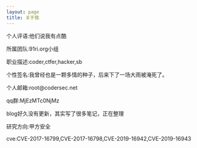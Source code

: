 ```yaml
---
layout: page
title: 关于我 
---
```



<p>个人评语:他们说我有点酷
<p>所属团队:91ri.org小组
<p>职业描述:coder,ctfer,hacker,sb
<p>个性签名:我曾经也是一颗多情的种子，后来下了一场大雨被淹死了。
<p>个人邮箱:root@codersec.net
<p>qq群:MjEzMTc0NjMz
<p>blog好久没有更新，其实写了很多笔记，正在整理
<p>研究方向:甲方安全
<p>cve:CVE-2017-16799,CVE-2017-16798,CVE-2019-16942,CVE-2019-16943
